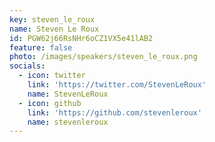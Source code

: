 ```yaml
---
key: steven_le_roux
name: Steven Le Roux
id: PGW62j66RsNHr6oCZ1VX5e41lAB2
feature: false
photo: /images/speakers/steven_le_roux.png
socials:
  - icon: twitter
    link: 'https://twitter.com/StevenLeRoux'
    name: StevenLeRoux
  - icon: github
    link: 'https://github.com/stevenleroux'
    name: stevenleroux
---
```


